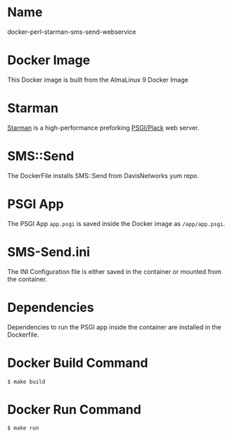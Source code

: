 # Name

docker-perl-starman-sms-send-webservice

# Docker Image

This Docker image is built from the AlmaLinux 9 Docker Image

# Starman

[Starman](https://metacpan.org/release/Starman) is a high-performance preforking [PSGI/Plack](https://metacpan.org/release/Plack) web server.

# SMS::Send

The DockerFile installs SMS::Send from DavisNetworks yum repo.

# PSGI App

The PSGI App `app.psgi` is saved inside the Docker image as `/app/app.psgi`.

# SMS-Send.ini

The INI Configuration file is either saved in the container or mounted from the container.

# Dependencies

Dependencies to run the PSGI app inside the container are installed in the Dockerfile. 

# Docker Build Command

```
$ make build
```

# Docker Run Command

```
$ make run
```
